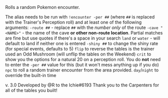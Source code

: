Rolls a random Pokemon encounter.

The alias needs to be run with `!encounter -per ##` (where `##` is replaced with the Trainer's Perception roll) and at least one of the following arguments:
`-route ##` - replace `##` with the *number only* of the route
`-cave "<NAME>"` - the name of the cave **or other non-route location**. Partial matches are fine but use quotes if there's a space in your search
`land` or `water` - will default to land if neither one is entered
`-shiny ##` to change the shiny rate (for special events, defaults to 5)
`flip` to reverse the tables is the trainer used an Odd Mushroom (will unflip the tables on the Weekend)
`crit` to show you the options for a natural 20 on a perception roll.  You do **not** need to enter the `-per ##` value for this (but it won't mess anything up if you do)
`npc` to roll a random trainer encounter from the area provided.
`day`/`night` to override the built-in time

v. 3.0 Developed by @R to the Ichie#6193
Thank you to the Carpenters for all of the tables you built!
